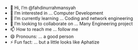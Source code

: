 - 👋 Hi, I’m @fahdinurrahmansyah
- 👀 I’m interested in ... Computer Development
- 🌱 I’m currently learning ... Coding and network engineering
- 💞️ I’m looking to collaborate on ... Many Engineering project
- 📫 How to reach me ... follow me
- 😄 Pronouns: ... a good person
- ⚡ Fun fact: ... but a little looks like Aphatize

<!---
fahdinurrahmansyah/fahdinurrahmansyah is a ✨ special ✨ repository because its `README.md` (this file) appears on your GitHub profile.
You can click the Preview link to take a look at your changes.
--->
